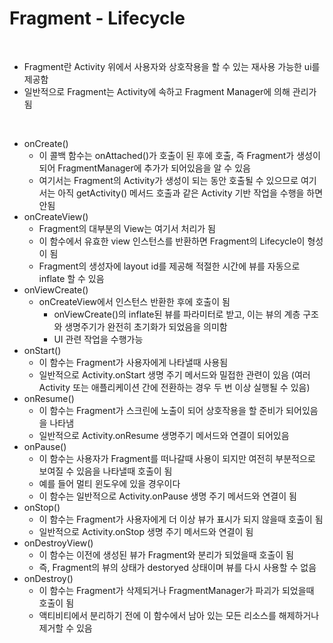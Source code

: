 # Fragment - Lifecycle

<br>

* Fragment란 Activity 위에서 사용자와 상호작용을 할 수 있는 재사용 가능한 ui를 제공함
* 일반적으로 Fragment는 Activity에 속하고 Fragment Manager에 의해 관리가 됨

<br>

* onCreate()
  * 이 콜백 함수는 onAttached()가 호출이 된 후에 호출, 즉 Fragment가 생성이 되어 FragmentManager에 추가가 되어있음을 알 수 있음
  * 여기서는 Fragment의 Activity가 생성이 되는 동안 호출될 수 있으므로 여기서는 아직 getActivity() 메서드 호출과 같은 Activity 기반 작업을 수행을 하면 안됨
* onCreateView()
  * Fragment의 대부분의 View는 여기서 처리가 됨
  * 이 함수에서 유효한 view 인스턴스를 반환하면 Fragment의 Lifecycle이 형성이 됨
  * Fragment의 생성자에 layout id를 제공해 적절한 시간에 뷰를 자동으로 inflate 할 수 있음
* onViewCreate()
  * onCreateView에서 인스턴스 반환한 후에 호출이 됨
    * onViewCreate()의 inflate된 뷰를 파라미터로 받고, 이는 뷰의 계층 구조와 생명주기가 완전히 초기화가 되었음을 의미함
    * UI 관련 작업을 수행가능
* onStart()
  * 이 함수는 Fragment가 사용자에게 나타낼때 사용됨
  * 일반적으로 Activity.onStart 생명 주기 메서드와 밀접한 관련이 있음 (여러 Activity 또는 애플리케이션 간에 전환하는 경우 두 번 이상 실행될 수 있음)
* onResume()
  * 이 함수는 Fragment가 스크린에 노출이 되어 상호작용을 할 준비가 되어있음을 나타냄
  * 일반적으로 Activity.onResume 생명주기 메서드와 연결이 되어있음
* onPause()
  * 이 함수는 사용자가 Fragment를 떠나갈때 사용이 되지만 여전히 부분적으로 보여질 수 있음을 나타낼때 호출이 됨
  * 예를 들어 멀티 윈도우에 있을 경우이다
  * 이 함수는 일반적으로 Activity.onPause 생명 주기 메서드와 연결이 됨
* onStop()
  * 이 함수는 Fragment가 사용자에게 더 이상 뷰가 표시가 되지 않을때 호출이 됨
  * 일반적으로 Activity.onStop 생명 주기 메서드와 연결이 됨
* onDestroyView()
  * 이 함수는 이전에 생성된 뷰가 Fragment와 분리가 되었을때 호출이 됨
  * 즉, Fragment의 뷰의 상태가 destoryed 상태이며 뷰를 다시 사용할 수 없음
* onDestroy()
  * 이 함수는 Fragment가 삭제되거나 FragmentManager가 파괴가 되었을때 호출이 됨
  * 액티비티에서 분리하기 전에 이 함수에서 남아 있는 모든 리소스를 해제하거나 제거할 수 있음